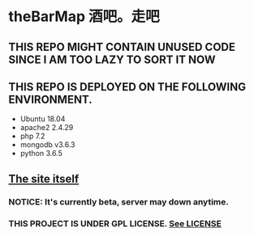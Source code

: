 # theBarMap 酒吧。走吧


## THIS REPO MIGHT CONTAIN UNUSED CODE SINCE I AM TOO LAZY TO SORT IT NOW

## THIS REPO IS DEPLOYED ON THE FOLLOWING ENVIRONMENT.
- Ubuntu 18.04
- apache2 2.4.29
- php 7.2
- mongodb v3.6.3
- python 3.6.5

## [The site itself](https://barmap.xtl.tw/)
### NOTICE: It's currently beta, server may down anytime.
### THIS PROJECT IS UNDER GPL LICENSE. [See LICENSE](https://github.com/FalconLee1011/theBarMap/blob/master/LICENSE)
